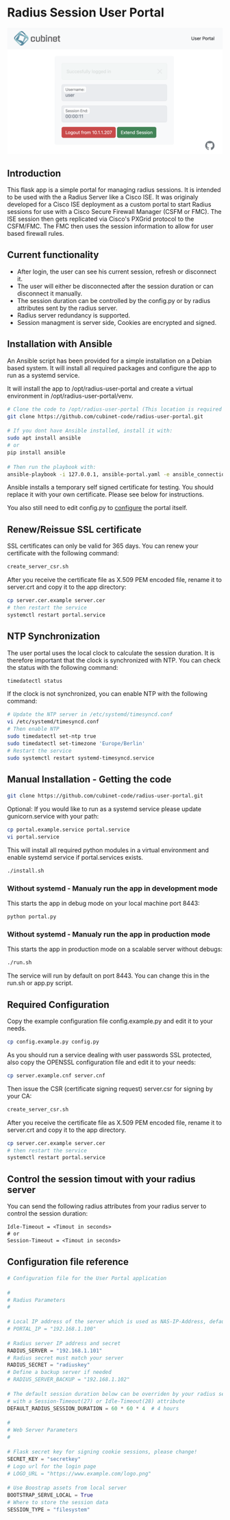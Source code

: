 # Radius Session User Portal

![Alt text](/tests/screenshot.png?raw=true)

## Introduction
This flask app is a simple portal for managing radius sessions. It is intended to be used with the a Radius Server like a Cisco ISE.
It was originaly developed for a Cisco ISE deployment as a custom portal to start Radius sessions for use with a Cisco Secure Firewall Manager (CSFM or FMC). The ISE session then gets replicated via Cisco's PXGrid protocol to the CSFM/FMC. The FMC then uses the session information to allow for user based firewall rules.

## Current functionality

- After login, the user can see his current session, refresh or disconnect it.
- The user will either be disconnected after the session duration or can disconnect it manually.
- The session duration can be controlled by the config.py or by radius attributes sent by the radius server.
- Radius server redundancy is supported.
- Session managment is server side, Cookies are encrypted and signed.

## Installation with Ansible

An Ansible script has been provided for a simple installation on a Debian based system. It will install all required packages and configure the app to run as a systemd service.

It will install the app to /opt/radius-user-portal and create a virtual environment in /opt/radius-user-portal/venv.

```bash
# Clone the code to /opt/radius-user-portal (This location is required by the Ansible script)
git clone https://github.com/cubinet-code/radius-user-portal.git

# If you dont have Ansible installed, install it with:
sudo apt install ansible
# or
pip install ansible

# Then run the playbook with:
ansible-playbook -i 127.0.0.1, ansible-portal.yaml -e ansible_connection=local
```

Ansible installs a temporary self signed certificate for testing. You should replace it with your own certificate. Please see below for instructions.

You also still need to edit config.py to [configure](#required-configuration) the portal itself.

## Renew/Reissue SSL certificate

SSL certificates can only be valid for 365 days. You can renew your certificate with the following command:
```bash
create_server_csr.sh
```

After you receive the certificate file as X.509 PEM encoded file, rename it to server.crt and copy it to the app directory:

```bash
cp server.cer.example server.cer
# then restart the service
systemctl restart portal.service
```

## NTP Synchronization

The user portal uses the local clock to calculate the session duration. It is therefore important that the clock is synchronized with NTP. You can check the status with the following command:
```bash
timedatectl status
```

If the clock is not synchronized, you can enable NTP with the following command:
```bash
# Update the NTP server in /etc/systemd/timesyncd.conf
vi /etc/systemd/timesyncd.conf
# Then enable NTP
sudo timedatectl set-ntp true
sudo timedatectl set-timezone 'Europe/Berlin'
# Restart the service
sudo systemctl restart systemd-timesyncd.service
```

## Manual Installation - Getting the code

```bash
git clone https://github.com/cubinet-code/radius-user-portal.git
```

Optional: If you would like to run as a systemd service please update gunicorn.service with your path:
```bash
cp portal.example.service portal.service
vi portal.service
```

This will install all required python modules in a virtual environment and enable systemd service if portal.services exists.

```bash
./install.sh
```

### Without systemd - Manualy run the app in development mode

This starts the app in debug mode on your local machine port 8443:

```bash
python portal.py
```

### Without systemd - Manualy run the app in production mode

This starts the app in production mode on a scalable server without debugs:

```bash
./run.sh
```

The service will run by default on port 8443. You can change this in the run.sh or app.py script.

## Required Configuration

Copy the example configuration file config.example.py and edit it to your needs.
```bash 
cp config.example.py config.py
```

As you should run a service dealing with user passwords SSL protected, also copy the OPENSSL configuration file and edit it to your needs:
```bash 
cp server.example.cnf server.cnf
```

Then issue the CSR (certificate signing request) server.csr for signing by your CA:
```bash
create_server_csr.sh
```

After you receive the certificate file as X.509 PEM encoded file, rename it to server.crt and copy it to the app directory.
```bash
cp server.cer.example server.cer
# then restart the service
systemctl restart portal.service
```

## Control the session timout with your radius server

You can send the following radius attributes from your radius server to control the session duration:

```
Idle-Timeout = <Timout in seconds>
# or
Session-Timeout = <Timout in seconds>
```

## Configuration file reference

```python
# Configuration file for the User Portal application

#
# Radius Parameters
#

# Local IP address of the server which is used as NAS-IP-Address, default is the first IP address of the server
# PORTAL_IP = "192.168.1.100"

# Radius server IP address and secret
RADIUS_SERVER = "192.168.1.101"
# Radius secret must match your server
RADIUS_SECRET = "radiuskey"
# Define a backup server if needed
# RADIUS_SERVER_BACKUP = "192.168.1.102"

# The default session duration below can be overriden by your radius server
# with a Session-Timeout(27) or Idle-Timeout(28) attribute
DEFAULT_RADIUS_SESSION_DURATION = 60 * 60 * 4  # 4 hours

#
# Web Server Parameters
#

# Flask secret key for signing cookie sessions, please change!
SECRET_KEY = "secretkey"
# Logo url for the login page
# LOGO_URL = "https://www.example.com/logo.png"

# Use Boostrap assets from local server
BOOTSTRAP_SERVE_LOCAL = True
# Where to store the session data
SESSION_TYPE = "filesystem"

```